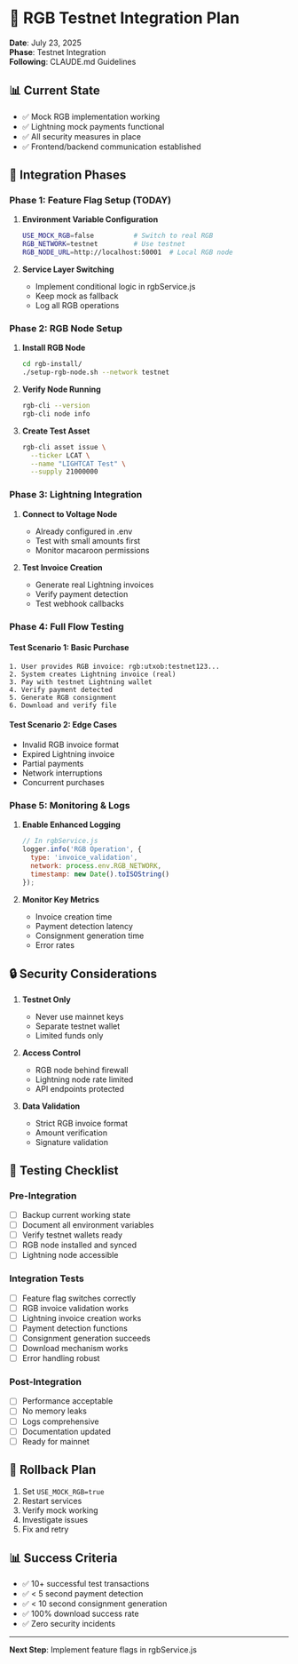 # 🚀 RGB Testnet Integration Plan

**Date**: July 23, 2025  
**Phase**: Testnet Integration  
**Following**: CLAUDE.md Guidelines

## 📊 Current State
- ✅ Mock RGB implementation working
- ✅ Lightning mock payments functional
- ✅ All security measures in place
- ✅ Frontend/backend communication established

## 🎯 Integration Phases

### Phase 1: Feature Flag Setup (TODAY)
1. **Environment Variable Configuration**
   ```bash
   USE_MOCK_RGB=false          # Switch to real RGB
   RGB_NETWORK=testnet         # Use testnet
   RGB_NODE_URL=http://localhost:50001  # Local RGB node
   ```

2. **Service Layer Switching**
   - Implement conditional logic in rgbService.js
   - Keep mock as fallback
   - Log all RGB operations

### Phase 2: RGB Node Setup
1. **Install RGB Node**
   ```bash
   cd rgb-install/
   ./setup-rgb-node.sh --network testnet
   ```

2. **Verify Node Running**
   ```bash
   rgb-cli --version
   rgb-cli node info
   ```

3. **Create Test Asset**
   ```bash
   rgb-cli asset issue \
     --ticker LCAT \
     --name "LIGHTCAT Test" \
     --supply 21000000
   ```

### Phase 3: Lightning Integration
1. **Connect to Voltage Node**
   - Already configured in .env
   - Test with small amounts first
   - Monitor macaroon permissions

2. **Test Invoice Creation**
   - Generate real Lightning invoices
   - Verify payment detection
   - Test webhook callbacks

### Phase 4: Full Flow Testing

#### Test Scenario 1: Basic Purchase
```
1. User provides RGB invoice: rgb:utxob:testnet123...
2. System creates Lightning invoice (real)
3. Pay with testnet Lightning wallet
4. Verify payment detected
5. Generate RGB consignment
6. Download and verify file
```

#### Test Scenario 2: Edge Cases
- Invalid RGB invoice format
- Expired Lightning invoice
- Partial payments
- Network interruptions
- Concurrent purchases

### Phase 5: Monitoring & Logs
1. **Enable Enhanced Logging**
   ```javascript
   // In rgbService.js
   logger.info('RGB Operation', {
     type: 'invoice_validation',
     network: process.env.RGB_NETWORK,
     timestamp: new Date().toISOString()
   });
   ```

2. **Monitor Key Metrics**
   - Invoice creation time
   - Payment detection latency
   - Consignment generation time
   - Error rates

## 🔒 Security Considerations
1. **Testnet Only**
   - Never use mainnet keys
   - Separate testnet wallet
   - Limited funds only

2. **Access Control**
   - RGB node behind firewall
   - Lightning node rate limited
   - API endpoints protected

3. **Data Validation**
   - Strict RGB invoice format
   - Amount verification
   - Signature validation

## 📝 Testing Checklist

### Pre-Integration
- [ ] Backup current working state
- [ ] Document all environment variables
- [ ] Verify testnet wallets ready
- [ ] RGB node installed and synced
- [ ] Lightning node accessible

### Integration Tests
- [ ] Feature flag switches correctly
- [ ] RGB invoice validation works
- [ ] Lightning invoice creation works
- [ ] Payment detection functions
- [ ] Consignment generation succeeds
- [ ] Download mechanism works
- [ ] Error handling robust

### Post-Integration
- [ ] Performance acceptable
- [ ] No memory leaks
- [ ] Logs comprehensive
- [ ] Documentation updated
- [ ] Ready for mainnet

## 🚨 Rollback Plan
1. Set `USE_MOCK_RGB=true`
2. Restart services
3. Verify mock working
4. Investigate issues
5. Fix and retry

## 📊 Success Criteria
- ✅ 10+ successful test transactions
- ✅ < 5 second payment detection
- ✅ < 10 second consignment generation
- ✅ 100% download success rate
- ✅ Zero security incidents

---

**Next Step**: Implement feature flags in rgbService.js